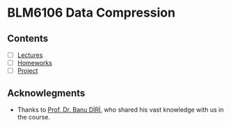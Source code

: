 # BLM6106 Data Compression

## Contents

- [ ] [Lectures](01-Lectures/readme.md)
- [ ] [Homeworks](02-Homeworks/readme.md)
- [ ] [Project](03-Project/readme.md)

## Acknowlegments

* Thanks to [Prof. Dr. Banu DİRİ](https://www.scopus.com/authid/detail.uri?authorId=22978771800), who shared his vast knowledge with us in the course.
